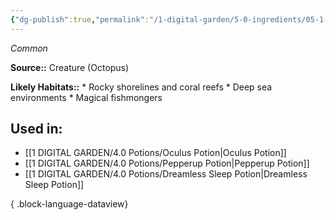 ```yaml
---
{"dg-publish":true,"permalink":"/1-digital-garden/5-0-ingredients/05-1-creatures/powdered-octopus/","tags":["ingredient","common"]}
---
```


*Common*

**Source::** Creature (Octopus)

**Likely Habitats::** * Rocky shorelines and coral reefs * Deep sea environments * Magical fishmongers

## Used in:

- [[1 DIGITAL GARDEN/4.0 Potions/Oculus Potion\|Oculus Potion]]
- [[1 DIGITAL GARDEN/4.0 Potions/Pepperup Potion\|Pepperup Potion]]
- [[1 DIGITAL GARDEN/4.0 Potions/Dreamless Sleep Potion\|Dreamless Sleep Potion]]

{ .block-language-dataview}

